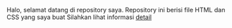 Halo, selamat datang di repository saya.
Repository ini berisi file HTML dan CSS yang saya buat
Silahkan lihat informasi [ detail ](#detail.md)
